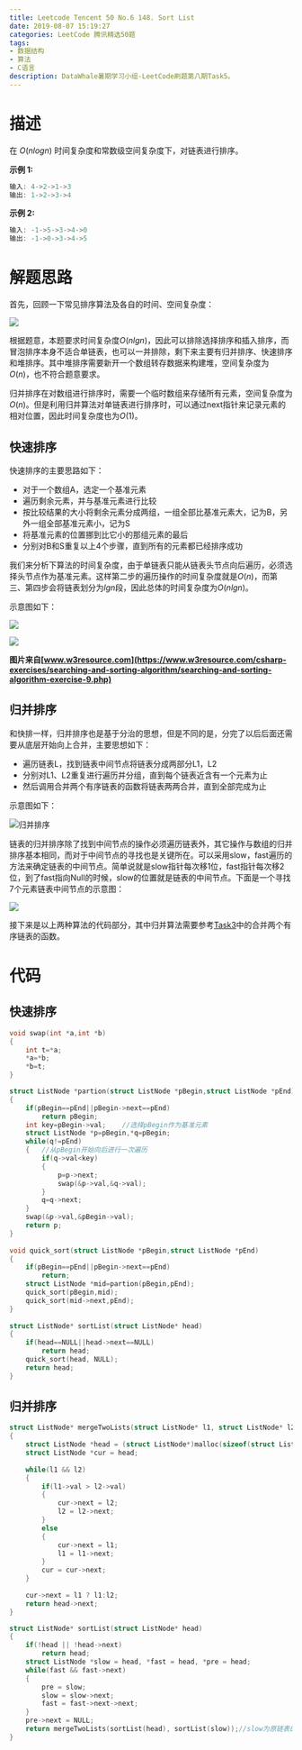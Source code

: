 ```yaml
---
title: Leetcode Tencent 50 No.6 148. Sort List
date: 2019-08-07 15:19:27
categories: LeetCode 腾讯精选50题
tags:
- 数据结构
- 算法
- C语言
description: DataWhale暑期学习小组-LeetCode刷题第八期Task5。
---
```

# 描述

在 $O(n log n)$ 时间复杂度和常数级空间复杂度下，对链表进行排序。

**示例 1:**


```c
输入: 4->2->1->3
输出: 1->2->3->4
```


**示例 2:**

```c
输入: -1->5->3->4->0
输出: -1->0->3->4->5
```



# 解题思路

首先，回顾一下常见排序算法及各自的时间、空间复杂度：

![](https://machinelearning-1255641038.cos.ap-chengdu.myqcloud.com/Datacruiser_Blog_Sources/Big-O%2BAlgorithm%2BComplexity%2BCheat%2BSheet%2B%2528Know%2BThy%2BComplexities%2529%2Bericdrowell%2B2019-08-07%2B19-48-29.png)

根据题意，本题要求时间复杂度$O(nlgn)$，因此可以排除选择排序和插入排序，而冒泡排序本身不适合单链表，也可以一并排除，剩下来主要有归并排序、快速排序和堆排序。其中堆排序需要新开一个数组转存数据来构建堆，空间复杂度为$O(n)$，也不符合题意要求。

归并排序在对数组进行排序时，需要一个临时数组来存储所有元素，空间复杂度为$O(n)$。但是利用归并算法对单链表进行排序时，可以通过next指针来记录元素的相对位置，因此时间复杂度也为$O(1)$。 

## 快速排序

快速排序的主要思路如下：

- 对于一个数组A，选定一个基准元素
- 遍历剩余元素，并与基准元素进行比较
- 按比较结果的大小将剩余元素分成两组，一组全部比基准元素大，记为B，另外一组全部基准元素小，记为S
- 将基准元素的位置挪到比它小的那组元素的最后
- 分别对B和S重复以上4个步骤，直到所有的元素都已经排序成功

我们来分析下算法的时间复杂度，由于单链表只能从链表头节点向后遍历，必须选择头节点作为基准元素。这样第二步的遍历操作的时间复杂度就是$O(n)$，而第三、第四步会将链表划分为$lgn$段，因此总体的时间复杂度为$O(nlgn)$。

示意图如下：

![](https://machinelearning-1255641038.cos.ap-chengdu.myqcloud.com/Datacruiser_Blog_Sources/quick-sort-part-1.png)

![](https://machinelearning-1255641038.cos.ap-chengdu.myqcloud.com/Datacruiser_Blog_Sources/quick-sort-part-2.png)

**图片来自[www.w3resource.com](https://www.w3resource.com/csharp-exercises/searching-and-sorting-algorithm/searching-and-sorting-algorithm-exercise-9.php)**

## 归并排序

和快排一样，归并排序也是基于分治的思想，但是不同的是，分完了以后后面还需要从底层开始向上合并，主要思想如下：

- 遍历链表L，找到链表中间节点将链表分成两部分L1，L2
- 分别对L1、L2重复进行遍历并分组，直到每个链表近含有一个元素为止
- 然后调用合并两个有序链表的函数将链表两两合并，直到全部完成为止

示意图如下：

![归并排序](https://machinelearning-1255641038.cos.ap-chengdu.myqcloud.com/Datacruiser_Blog_Sources/Merge-Sort-e1546955959370.jpg)

链表的归并排序除了找到中间节点的操作必须遍历链表外，其它操作与数组的归并排序基本相同，而对于中间节点的寻找也是关键所在。可以采用slow，fast遍历的方法来确定链表的中间节点。简单说就是slow指针每次移1位，fast指针每次移2位，到了fast指向Null的时候，slow的位置就是链表的中间节点。下面是一个寻找7个元素链表中间节点的示意图：

![](https://machinelearning-1255641038.cos.ap-chengdu.myqcloud.com/Datacruiser_Blog_Sources/IMG_0373.HEIC%202019-08-07%2020-59-25.png)

接下来是以上两种算法的代码部分，其中归并算法需要参考[Task3](http://datacruiser.io/2019/08/05/Leetcode-%E8%85%BE%E8%AE%AF%E7%B2%BE%E9%80%8950%E9%A2%98-No-4-23-%E5%90%88%E5%B9%B6K%E4%B8%AA%E9%93%BE%E8%A1%A8/)中的合并两个有序链表的函数。

# 代码

## 快速排序

```c
void swap(int *a,int *b)
{
    int t=*a;
    *a=*b;
    *b=t;
}

struct ListNode *partion(struct ListNode *pBegin,struct ListNode *pEnd)
{
    if(pBegin==pEnd||pBegin->next==pEnd)    
        return pBegin;
    int key=pBegin->val;    //选择pBegin作为基准元素
    struct ListNode *p=pBegin,*q=pBegin;
    while(q!=pEnd)
    {   //从pBegin开始向后进行一次遍历
        if(q->val<key)
        {
            p=p->next;
            swap(&p->val,&q->val);
        }
        q=q->next;
    }
    swap(&p->val,&pBegin->val);
    return p;
}
    
void quick_sort(struct ListNode *pBegin,struct ListNode *pEnd)
{
    if(pBegin==pEnd||pBegin->next==pEnd)    
        return;
    struct ListNode *mid=partion(pBegin,pEnd);
    quick_sort(pBegin,mid);
    quick_sort(mid->next,pEnd);
}
   
struct ListNode* sortList(struct ListNode* head) 
{
    if(head==NULL||head->next==NULL)    
        return head;
    quick_sort(head, NULL);
    return head;
}
```

## 归并排序

```c
struct ListNode* mergeTwoLists(struct ListNode* l1, struct ListNode* l2)
{
    struct ListNode *head = (struct ListNode*)malloc(sizeof(struct ListNode));
    struct ListNode *cur = head;
    
    while(l1 && l2)
    {
        if(l1->val > l2->val)
        {
            cur->next = l2;
            l2 = l2->next;
        }
        else
        {
            cur->next = l1;
            l1 = l1->next;
        }
        cur = cur->next;
    }
    
    cur->next = l1 ? l1:l2;
    return head->next;
}

struct ListNode* sortList(struct ListNode* head)
{
	if(!head || !head->next)
		return head;
	struct ListNode *slow = head, *fast = head, *pre = head;
	while(fast && fast->next)
	{
		pre = slow;
		slow = slow->next;
		fast = fast->next->next;
	}
	pre->next = NULL;
	return mergeTwoLists(sortList(head), sortList(slow));//slow为原链表的中间节点
}


```

